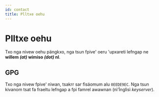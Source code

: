```yaml
---
id: contact
title: Plltxe oehu
---
```


Plltxe oehu
===========

Txo nga nivew oehu pängkxo, nga tsun fpive' oeru 'upxareti lefngap ne **willem *(at)* wimiso *(dot)* nl**.

GPG
---

Txo nga nivew fpive' nìwan, tsakrr sar fìsäomum alu <code>0EEDE9EC</code>. Nga tsun kivanom tsat fa fraeltu lefngap a fpi famrel awawnan (nì'Ìnglìsì *keyserver*).
